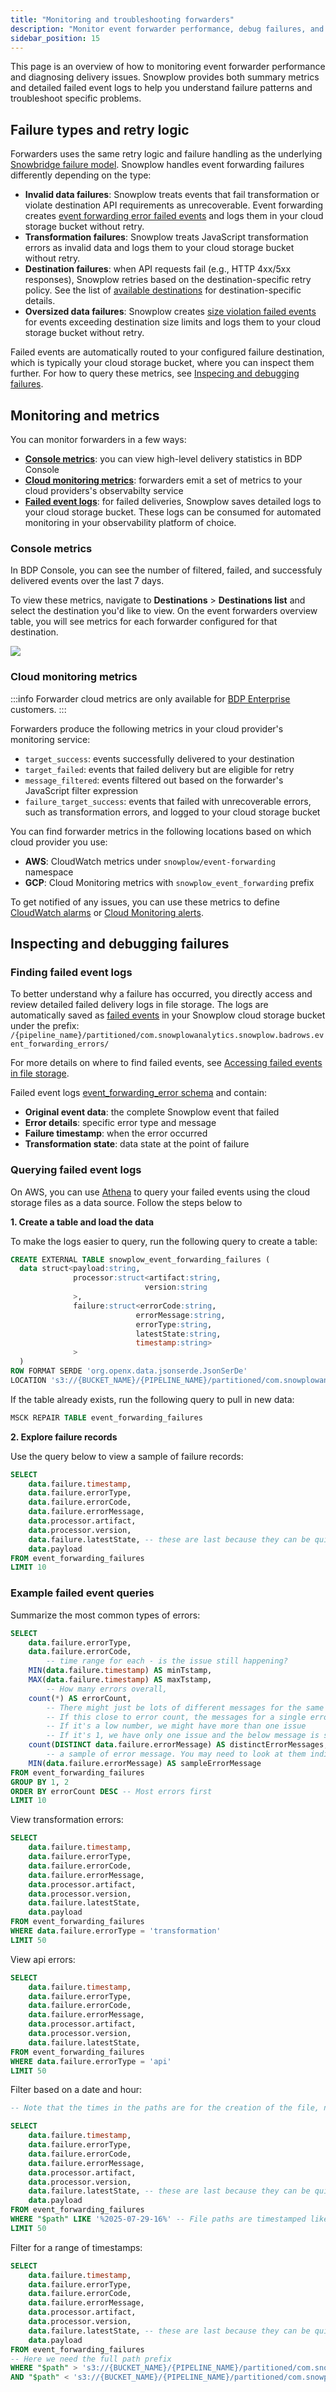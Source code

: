 ```yaml
---
title: "Monitoring and troubleshooting forwarders"
description: "Monitor event forwarder performance, debug failures, and understand retry logic with cloud metrics, failed event logs, and BDP Console statistics."
sidebar_position: 15
---
```


This page is an overview of how to monitoring event forwarder performance and diagnosing delivery issues. Snowplow provides both summary metrics and detailed failed event logs to help you understand failure patterns and troubleshoot specific problems.

## Failure types and retry logic

Forwarders uses the same retry logic and failure handling as the underlying [Snowbridge failure model](/docs/api-reference/snowbridge/concepts/failure-model/index.md). Snowplow handles event forwarding failures differently depending on the type:

- **Invalid data failures**: Snowplow treats events that fail transformation or violate destination API requirements as unrecoverable. Event forwarding creates [event forwarding error failed events](https://iglucentral.com/?q=event_forwarding_error) and logs them in your cloud storage bucket without retry.
- **Transformation failures**: Snowplow treats JavaScript transformation errors as invalid data and logs them to your cloud storage bucket without retry.
- **Destination failures**: when API requests fail (e.g., HTTP 4xx/5xx responses), Snowplow retries based on the destination-specific retry policy. See the list of [available destinations](/docs/destinations/forwarding-events/integrations/index.md) for destination-specific details.
- **Oversized data failures**: Snowplow creates [size violation failed events](docs/api-reference/failed-events/index.md) for events exceeding destination size limits and logs them to your cloud storage bucket without retry.

Failed events are automatically routed to your configured failure destination, which is typically your cloud storage bucket, where you can inspect them further. For how to query these metrics, see [Inspecing and debugging failures](#inspecting-and-debugging-failures).

## Monitoring and metrics

You can monitor forwarders in a few ways:

- [**Console metrics**](#console-metrics): you can view high-level delivery statistics in BDP Console
- [**Cloud monitoring metrics**](#cloud-monitoring-metrics): forwarders emit a set of metrics to your cloud providers's observabilty service
- [**Failed event logs**](#inspecting-and-debugging-failures): for failed deliveries, Snowplow saves detailed logs to your cloud storage bucket. These logs can be consumed for automated monitoring in your observability platform of choice.

### Console metrics

In BDP Console, you can see the number of filtered, failed, and successfuly delivered events over the last 7 days.

To view these metrics, navigate to **Destinations** > **Destinations list** and select the destination you'd like to view. On the event forwarders overview table, you will see metrics for each forwarder configured for that destination.

![](./images/event-forwarding-console-metrics.png)

### Cloud monitoring metrics

:::info
Forwarder cloud metrics are only available for [BDP Enterprise](/docs/get-started/snowplow-bdp/index.md#enterprise-in-your-own-cloud) customers.
:::

Forwarders produce the following metrics in your cloud provider's monitoring service:

- `target_success`: events successfully delivered to your destination
- `target_failed`: events that failed delivery but are eligible for retry
- `message_filtered`: events filtered out based on the forwarder's JavaScript filter expression
- `failure_target_success`: events that failed with unrecoverable errors, such as transformation errors, and logged to your cloud storage bucket

You can find forwarder metrics in the following locations based on which cloud provider you use:

- **AWS**: CloudWatch metrics under `snowplow/event-forwarding` namespace
- **GCP**: Cloud Monitoring metrics with `snowplow_event_forwarding` prefix

To get notified of any issues, you can use these metrics to define [CloudWatch alarms](https://docs.aws.amazon.com/AmazonCloudWatch/latest/monitoring/AlarmThatSendsEmail.html) or [Cloud Monitoring alerts](https://cloud.google.com/monitoring/alerts).

## Inspecting and debugging failures

### Finding failed event logs

To better understand why a failure has occurred, you directly access and review detailed failed delivery logs in file storage. The logs are automatically saved as [failed events](/docs/data-product-studio/data-quality/failed-events/exploring-failed-events/file-storage/index.md) in your Snowplow cloud storage bucket under the prefix:
`/{pipeline_name}/partitioned/com.snowplowanalytics.snowplow.badrows.event_forwarding_errors/`

For more details on where to find failed events, see [Accessing failed events in file storage](/docs/data-product-studio/data-quality/failed-events/exploring-failed-events/file-storage/index.md).

Failed event logs [event_forwarding_error schema](https://iglucentral.com/?q=event_forwarding_error) and contain:

- **Original event data**: the complete Snowplow event that failed
- **Error details**: specific error type and message
- **Failure timestamp**: when the error occurred
- **Transformation state**: data state at the point of failure

### Querying failed event logs 

On AWS, you can use [Athena](https://aws.amazon.com/athena/) to query your failed events using the cloud storage files as a data source. Follow the steps below to 

**1. Create a table and load the data**

To make the logs easier to query, run the following query to create a table:
```sql
CREATE EXTERNAL TABLE snowplow_event_forwarding_failures (
  data struct<payload:string,
              processor:struct<artifact:string,
                              version:string
              >,
              failure:struct<errorCode:string,
                            errorMessage:string,
                            errorType:string,
                            latestState:string,
                            timestamp:string>
              > 
  )           
ROW FORMAT SERDE 'org.openx.data.jsonserde.JsonSerDe'
LOCATION 's3://{BUCKET_NAME}/{PIPELINE_NAME}/partitioned/com.snowplowanalytics.snowplow.badrows.event_forwarding_error/' 
```
If the table already exists, run the following query to pull in new data:

```sql
MSCK REPAIR TABLE event_forwarding_failures
```

**2. Explore failure records**

Use the query below to view a sample of failure records:

```sql
SELECT 
    data.failure.timestamp,
    data.failure.errorType,
    data.failure.errorCode,
    data.failure.errorMessage,
    data.processor.artifact,
    data.processor.version,
    data.failure.latestState, -- these are last because they can be quite large 
    data.payload
FROM event_forwarding_failures
LIMIT 10
```

### Example failed event queries

Summarize the most common types of errors:

```sql
SELECT 
    data.failure.errorType,
    data.failure.errorCode,
        -- time range for each - is the issue still happening?
    MIN(data.failure.timestamp) AS minTstamp,
    MAX(data.failure.timestamp) AS maxTstamp,
        -- How many errors overall,
    count(*) AS errorCount, 
        -- There might just be lots of different messages for the same error
        -- If this close to error count, the messages for a single error might just have high cardinality - worth checking the messages themselves
        -- If it's a low number, we might have more than one issue
        -- If it's 1, we have only one issue and the below message is shared by all
    count(DISTINCT data.failure.errorMessage) AS distinctErrorMessages, 
        -- a sample of error message. You may need to look at them individually to get the full picture
    MIN(data.failure.errorMessage) AS sampleErrorMessage
FROM event_forwarding_failures
GROUP BY 1, 2
ORDER BY errorCount DESC -- Most errors first
LIMIT 10
```

View transformation errors:

```sql
SELECT 
    data.failure.timestamp,
    data.failure.errorType,
    data.failure.errorCode,
    data.failure.errorMessage,
    data.processor.artifact,
    data.processor.version,
    data.failure.latestState, 
    data.payload
FROM event_forwarding_failures 
WHERE data.failure.errorType = 'transformation'
LIMIT 50
```

View api errors:

```sql
SELECT 
    data.failure.timestamp,
    data.failure.errorType,
    data.failure.errorCode,
    data.failure.errorMessage,
    data.processor.artifact,
    data.processor.version,
    data.failure.latestState,
FROM event_forwarding_failures 
WHERE data.failure.errorType = 'api'
LIMIT 50
```

Filter based on a date and hour:
```sql
-- Note that the times in the paths are for the creation of the file, not the failure time

SELECT 
    data.failure.timestamp,
    data.failure.errorType,
    data.failure.errorCode,
    data.failure.errorMessage,
    data.processor.artifact,
    data.processor.version,
    data.failure.latestState, -- these are last because they can be quite large 
    data.payload
FROM event_forwarding_failures 
WHERE "$path" LIKE '%2025-07-29-16%' -- File paths are timestamped like this, so we can limit our queries this way
LIMIT 50
```

Filter for a range of timestamps:

```sql
SELECT 
    data.failure.timestamp,
    data.failure.errorType,
    data.failure.errorCode,
    data.failure.errorMessage,
    data.processor.artifact,
    data.processor.version,
    data.failure.latestState, -- these are last because they can be quite large 
    data.payload
FROM event_forwarding_failures 
-- Here we need the full path prefix
WHERE "$path" > 's3://{BUCKET_NAME}/{PIPELINE_NAME}/partitioned/com.snowplowanalytics.snowplow.badrows.event_forwarding_error/2025-07-29-16' 
AND "$path" < 's3://{BUCKET_NAME}/{PIPELINE_NAME}/partitioned/com.snowplowanalytics.snowplow.badrows.event_forwarding_error/2025-07-29-20'
```
